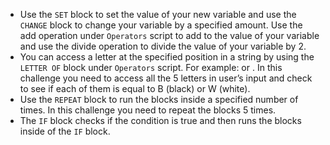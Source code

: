 - Use the `SET` block to set the value of your new variable and use the `CHANGE` block to change your variable by a specified amount. Use the add operation under `Operators` script to add to the value of your variable and use the divide operation to divide the value of your variable by 2.
- You can access a letter at the specified position in a string by using the `LETTER OF` block under `Operators` script. For example:
  or . In this challenge you need to access all the 5 letters in user’s input and check to see if each of them is equal to B (black) or W (white).
- Use the `REPEAT` block to run the blocks inside a specified number of times. In this challenge you need to repeat the blocks 5 times.
- The `IF` block checks if the condition is true and then runs the blocks inside of the `IF` block.
